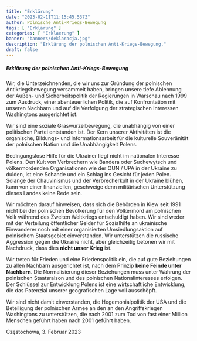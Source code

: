 ```yaml
---
title: "Erklärung"
date: "2023-02-11T11:15:45.537Z"
author: Polnische Anti-Kriegs-Bewegung
tags: [ "Erklärung" ]
categories: [ "Erklaerung" ]
banner: "banners/deklaracja.jpg"
description: "Erklärung der polnischen Anti-Kriegs-Bewegung."
draft: false
---
```


##### Erklärung der polnischen Anti-Kriegs-Bewegung


Wir, die Unterzeichnenden, die wir uns zur Gründung der polnischen Antikriegsbewegung versammelt haben, bringen unsere tiefe Ablehnung der Außen- und Sicherheitspolitik der Regierungen in Warschau nach 1999 zum Ausdruck, einer abenteuerlichen Politik, die auf Konfrontation mit unseren Nachbarn und auf die Verfolgung der strategischen Interessen Washingtons ausgerichtet ist.


Wir sind eine soziale Graswurzelbewegung, die unabhängig von einer politischen Partei entstanden ist. Der Kern unserer Aktivitäten ist die organische, Bildungs- und Informationsarbeit für die kulturelle Souveränität der polnischen Nation und die Unabhängigkeit Polens.


Bedingungslose Hilfe für die Ukrainer liegt nicht im nationalen Interesse Polens.
Den Kult von Verbrechern wie Bandera oder Suchewytsch und völkermordenden Organisationen wie der OUN / UPA in der Ukraine zu dulden, ist eine Schande und ein Schlag ins Gesicht für jeden Polen. Solange der Chauvinismus und der Verbrecherkult in der Ukraine blühen, kann von einer finanziellen, geschweige denn militärischen Unterstützung dieses Landes keine Rede sein.


Wir möchten darauf hinweisen, dass sich die Behörden in Kiew seit 1991 nicht bei der polnischen Bevölkerung für den Völkermord am polnischen Volk während des Zweiten Weltkriegs entschuldigt haben. Wir sind weder mit der Verteilung öffentlicher Gelder für Sozialhilfe an ukrainische Einwanderer noch mit einer organisierten Umsiedlungsaktion auf polnischem Staatsgebiet einverstanden. Wir unterstützen die russische Aggression gegen die Ukraine nicht, aber gleichzeitig betonen wir mit Nachdruck, dass dies __nicht unser Krieg__ ist.


Wir treten für Frieden und eine Friedenspolitik ein, die auf gute Beziehungen zu allen Nachbarn ausgerichtet ist, nach dem Prinzip __keine Feinde unter Nachbarn__. Die Normalisierung dieser Beziehungen muss unter Wahrung der polnischen Staatsraison und des polnischen Nationalinteresses erfolgen. Der Schlüssel zur Entwicklung Polens ist eine wirtschaftliche Entwicklung, die das Potenzial unserer geografischen Lage voll ausschöpft.


Wir sind nicht damit einverstanden, die Hegemonialpolitik der USA und die Beteiligung der polnischen Armee an den an den Angriffskriegen Washingtons zu unterstützen, die nach 2001 zum Tod von fast einer Million Menschen geführt haben nach 2001 geführt haben.


Częstochowa, 3. Februar 2023